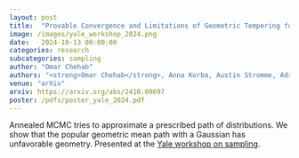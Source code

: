 ```yaml
---
layout: post
title:  "Provable Convergence and Limitations of Geometric Tempering for Langevin Dynamics"
image: /images/yale_workshop_2024.png
date:   2024-10-13 00:00:00
categories: research
subcategories: sampling
author: "Omar Chehab"
authors: "<strong>Omar Chehab</strong>, Anna Korba, Austin Stromme, Adrien Vacher"
venue: "arXiv"
arxiv: https://arxiv.org/abs/2410.09697
poster: /pdfs/poster_yale_2024.pdf
---
```

Annealed MCMC tries to approximate a prescribed path of distributions. We show that the popular geometric mean path with a Gaussian has unfavorable geometry. Presented at the <a href="https://yalefds.swoogo.com/sampling/postersession" target="_blank">Yale workshop on sampling</a>.
